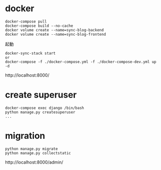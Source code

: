 # docker
```
docker-compose pull
docker-compose build --no-cache
docker volume create --name=sync-blog-backend
docker volume create --name=sync-blog-frontend
```
起動
```
docker-sync-stack start
or
docker-compose -f ./docker-compose.yml -f ./docker-compose-dev.yml up -d
```
http://localhost:8000/
# create superuser
```
docker-compose exec django /bin/bash
python manage.py createsuperuser
...
```

# migration
```
python manage.py migrate
python manage.py collectstatic
```
http://localhost:8000/admin/

